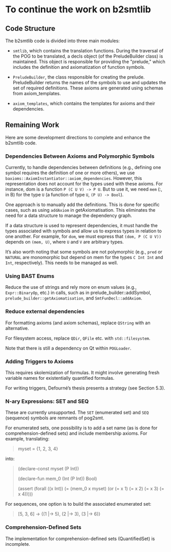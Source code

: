# To continue the work on b2smtlib

## Code Structure

The b2smtlib code is divided into three main modules:

- `smtlib`, which contains the translation functions.
  During the traversal of the POG to be translated, a decls object (of the PreludeBuilder class) is maintained. This object is responsible for providing the "prelude," which includes the definition and axiomatization of function symbols.

- `PreludeBuilder`, the class responsible for creating the prelude.
  PreludeBuilder returns the names of the symbols to use and updates the set of required definitions. These axioms are generated using schemas from axiom_templates.

- `axiom_templates`, which contains the templates for axioms and their dependencies.

## Remaining Work

Here are some development directions to complete and enhance the b2smtlib code.

### Dependencies Between Axioms and Polymorphic Symbols

Currently, to handle dependencies between definitions (e.g., defining one symbol requires the definition of one or more others), we use `baxioms::AxiomInstantiator::axiom_dependencies`. However, this representation does not account for the types used with these axioms.
For instance, dom is a function `P (C U V) -> P U`. But to use it, we need `mem` (:, in B) for the type `U` (a function of type `U`, `(P U) -> Bool`).

One approach is to manually add the definitions.
This is done for specific cases, such as using `addAxiom` in getAxiomatisation. This eliminates the need for a data structure to manage the dependency graph.

If a data structure is used to represent dependencies, it must handle the types associated with symbols and allow us to express types in relation to one another. For example, for `dom`, we must express that `(dom, P (C U V))` depends on `(mem, U)`, where `U` and `V` are arbitrary types.

It’s also worth noting that some symbols are not polymorphic (e.g., `pred` or `NATURAL` are monomorphic but depend on mem for the types `C Int Int` and `Int`, respectively). This needs to be managed as well.

### Using BAST Enums

Reduce the use of strings and rely more on enum values (e.g., `Expr::BinaryOp`, etc.) in calls, such as in prelude_builder::addSymbol, `prelude_builder::getAxiomatisation`, and `SmtFunDecl::addAxiom`.

### Reduce external dependencies

For formatting axioms (and axiom schemas), replace `QString` with an alternative.

For filesystem access, replace `QDir`, `QFile` etc. with `std::filesystem`.

Note that there is still a dependency on Qt within `POGLoader`.

### Adding Triggers to Axioms

This requires skolemization of formulas.
It might involve generating fresh variable names for existentially quantified formulas.

For writing triggers, Defourné’s thesis presents a strategy (see Section 5.3).

### N-ary Expressions: SET and SEQ

These are currently unsupported. The `SET` (enumerated set) and `SEQ` (sequence) symbols are remnants of pog2smt.

For enumerated sets, one possibility is to add a set name (as is done for comprehension-defined sets) and include membership axioms. For example, translating:

> myset = {1, 2, 3, 4}

into:

> (declare-const myset (P Int))
>
> (declare-fun mem_0 (Int (P Int)) Bool)
>
> (assert (forall ((x Int)) (= (mem_0 x myset) (or (= x 1) (= x 2) (= x 3) (= x 4)))))

For sequences, one option is to build the associated enumerated set:

> [5, 3, 6] -> {(1 |-> 5), (2 |-> 3), (3 |-> 6)}

### Comprehension-Defined Sets

The implementation for comprehension-defined sets (QuantifiedSet) is incomplete.
